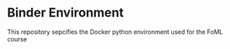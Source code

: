 # Binder Environment
This repository sepcifies the Docker python environment used for the FoML course
